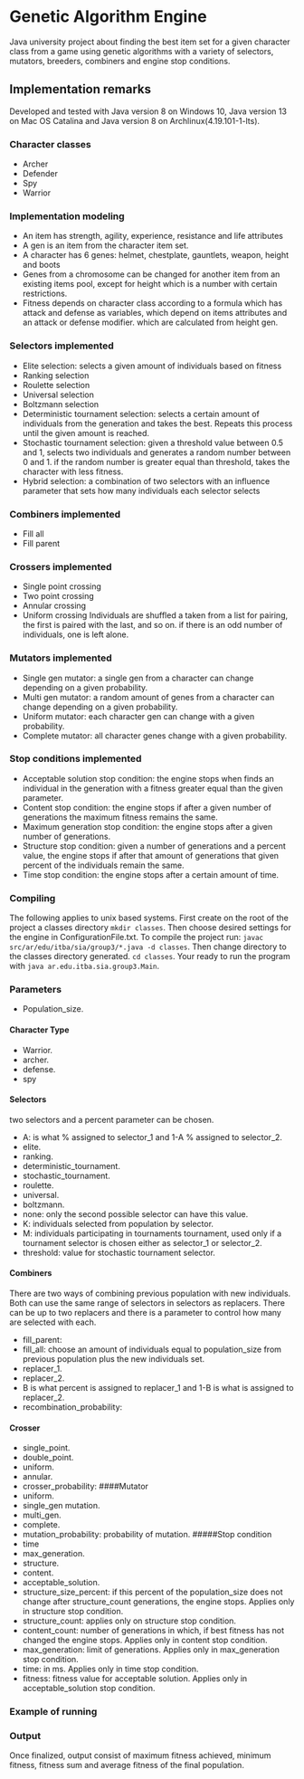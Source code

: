 # Genetic Algorithm Engine
Java university project about finding the best item set for a given character class from
a game using genetic algorithms with a variety of selectors, mutators, breeders, combiners and engine stop conditions.
## Implementation remarks
Developed and tested with Java version 8 on Windows 10, Java version 13 on Mac OS Catalina and Java version 8 on Archlinux(4.19.101-1-lts).
### Character classes
- Archer
- Defender
- Spy
- Warrior
### Implementation modeling
- An item has strength, agility, experience, resistance and life attributes
- A gen is an item from the character item set.
- A character has 6 genes: helmet, chestplate, gauntlets, weapon, height and boots
- Genes from a chromosome can be changed for another item from an existing items pool, except for height which is a number with certain restrictions.
- Fitness depends on character class according to a formula which has attack and defense as variables, which depend on items attributes and an attack or defense modifier. which are calculated from height gen.
### Selectors implemented
- Elite selection: selects a given amount of individuals based on fitness
- Ranking selection
- Roulette selection
- Universal selection
- Boltzmann selection
- Deterministic tournament selection: selects a certain amount of individuals from the generation and takes the best. Repeats this process until the given amount is reached.
- Stochastic tournament selection: given a threshold value between 0.5 and 1, selects two individuals and generates a random number between 0 and 1.
if the random number is greater equal than threshold, takes the character with less fitness.
- Hybrid selection: a combination of two selectors with an influence parameter that sets how many individuals each selector selects
### Combiners implemented
- Fill all
- Fill parent
### Crossers implemented
- Single point crossing
- Two point crossing
- Annular crossing
- Uniform crossing
Individuals are shuffled a taken from a list for pairing, the first is paired with the last, and so on.
if there is an odd number of individuals, one is left alone.
### Mutators implemented
- Single gen mutator: a single gen from a character can change depending on a given probability.
- Multi gen mutator: a random amount of genes from a character can change depending on a given probability.
- Uniform mutator: each character gen can change with a given probability.
- Complete mutator: all character genes change with a given probability.
### Stop conditions implemented
- Acceptable solution stop condition: the engine stops when finds an individual in the generation with a fitness greater equal than the given parameter.
- Content stop condition: the engine stops if after a given number of generations the maximum fitness remains the same.
- Maximum generation stop condition: the engine stops after a given number of generations.
- Structure stop condition: given a number of generations and a percent value, the engine stops if after that amount of generations that given percent of the individuals remain the same.
- Time stop condition: the engine stops after a certain amount of time.
### Compiling
The following applies to unix based systems.
First create on the root of the project a classes directory `mkdir classes`.
Then choose desired settings for the engine in ConfigurationFile.txt.
To compile the project run: `javac src/ar/edu/itba/sia/group3/*.java -d classes`.
Then change directory to the classes directory generated. `cd classes`.
Your ready to run the program with `java ar.edu.itba.sia.group3.Main`.
### Parameters
- Population_size.
#### Character Type
- Warrior.
- archer.
- defense.
-  spy
#### Selectors
two selectors and a percent parameter can be chosen.
- A: is what % assigned to selector_1 and 1-A % assigned to selector_2.
- elite.
- ranking.
- deterministic_tournament.
- stochastic_tournament.
- roulette.
- universal.
- boltzmann.
- none: only the second possible selector can have this value.
- K: individuals selected from population by selector.
- M: individuals participating in tournaments tournament, used only if a tournament selector is chosen either as selector_1 or selector_2.
- threshold: value for stochastic tournament selector.
#### Combiners
There are two ways of combining previous population with new individuals. Both can use the same range of selectors in selectors as replacers.
There can be up to two replacers and there is a parameter to control how many are selected with each.
- fill_parent:
- fill_all: choose an amount of individuals equal to population_size from previous population plus the new individuals set.
- replacer_1.
- replacer_2.
- B is what percent is assigned to replacer_1 and 1-B is what is assigned to replacer_2.
- recombination_probability:
#### Crosser
- single_point.
- double_point.
- uniform.
- annular.
- crosser_probability:
####Mutator
- uniform.
- single_gen mutation.
- multi_gen.
- complete.
- mutation_probability: probability of mutation.
#####Stop condition
- time
- max_generation.
- structure.
- content.
- acceptable_solution.
- structure_size_percent: if this percent of the population_size does not change after structure_count generations, the engine stops. Applies only in structure stop condition.
- structure_count: applies only on structure stop condition.
- content_count: number of generations in which, if best fitness has not changed the engine stops. Applies only in content stop condition.
- max_generation: limit of generations. Applies only in max_generation stop condition.
- time: in ms. Applies only in time stop condition.
- fitness: fitness value for acceptable solution. Applies only in acceptable_solution stop condition.
### Example of running
### Output
Once finalized, output consist of maximum fitness achieved, minimum fitness, fitness sum and average fitness of the final population.

